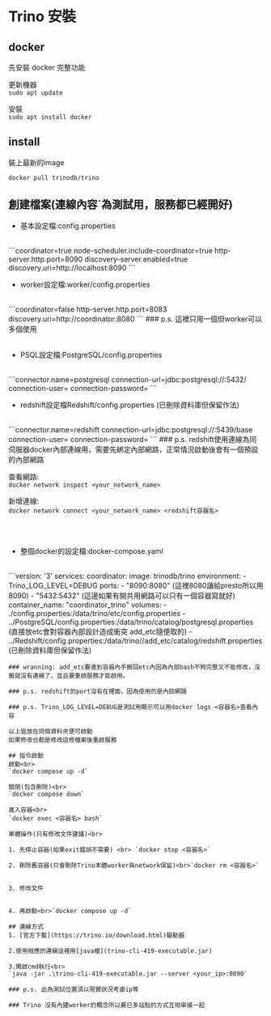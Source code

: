 # Trino 安裝
## docker
先安裝 docker 完整功能<br>

 更新機器<br>
`sudo apt update`
<br>

安裝
<br>
`sudo apt install docker`


## install
裝上最新的image<br>

`docker pull trinodb/trino`
<br>

## 創建檔案(連線內容`為測試用，服務都已經開好)
* 基本設定檔:config.properties
<br>
```coordinator=true
node-scheduler.include-coordinator=true
http-server.http.port=8090
discovery-server.enabled=true
discovery.uri=http://localhost:8090
```

* worker設定檔:worker/config.properties
<br>
```coordinator=false
http-server.http.port=8083
discovery.uri=http://coordinator:8080
```
### p.s. 這裡只用一個但worker可以多個使用
<br><br>

* PSQL設定檔:PostgreSQL/config.properties
<br>
```connector.name=postgresql
connection-url=jdbc:postgresql://<your_ip>:5432/<your_db>
connection-user=<user>
connection-password=<password>
```

* redshift設定檔Redshift/config.properties (已刪除資料庫但保留作法)
<br>
```connector.name=redshift
connection-url=jdbc:postgresql://<your_ip>:5439/base
connection-user=<user>
connection-password=<password>
```
### p.s. redshift使用連線為同伺服器docker內部連線用，需要先綁定內部網路，正常情況啟動後會有一個預設的內部網路

查看網路:<br>
`docker network inspect <your_network_name>`

新增連線:<br>
`docker network connect <your_network_name> <redshift容器名>`

<br><br>

* 整個docker的設定檔:docker-compose.yaml
<br>
```version: '3'
services:
  coordinator:
    image: trinodb/trino
    environment:
      - Trino_LOG_LEVEL=DEBUG
    ports:
      - "8090:8080" (這裡8080讓給presto所以用8090)
      - "5432:5432" (這邊如果有開共用網路可以只有一個容器寫就好)
    container_name: "coordinator_trino"
    volumes:
      - ./config.properties:/data/trino/etc/config.properties
      - ../PostgreSQL/config.properties:/data/trino/catalog/postgresql.properties (直接放etc會對容器內部設計造成衝突 add_etc隨便取的)
      - ../Redshift/config.properties:/data/trino//add_etc/catalog/redshift.properties (已刪除資料庫但保留作法)
    
```
### wranning: add_etc要進到容器內手搬回etc內因為內部bash不夠完整又不能修改，沒搬就沒有連線了，並且要重啟服務才能啟用。

### p.s. redshift的port沒有在裡面，因為使用的是內部網路

### p.s. Trino_LOG_LEVEL=DEBUG是測試用顯示可以用docker logs <容器名>查看內容

以上皆放在同個資料夾便可啟動
如果修改也都是修改這修檔案後重啟服務

## 指令啟動
啟動<br>
`docker compose up -d`

關閉(包含刪除)<br>
`docker compose down`

進入容器<br>
`docker exec <容器名> bash`

單體操作(只有修改文件建議)<br>

1. 先停止容器(如果exit錯誤不需要) <br> `docker stop <容器名>`

2. 刪除舊容器(只會刪除Trino本體worker與network保留)<br>`docker rm <容器名>`


3. 修改文件


4. 再啟動<br>`docker compose up -d`

## 連線方式
1. [官方下載](https://trino.io/download.html)驅動器

2.使用相應的連線這裡用[java檔](trino-cli-419-executable.jar)

3.開啟cmd執行<br>
`java -jar .\trino-cli-419-executable.jar --server <your_ip>:8090`

### p.s. 此為測試位置須以現實狀況考慮ip等

### Trino 沒有內建worker的概念所以要已多站點的方式互相串接一起